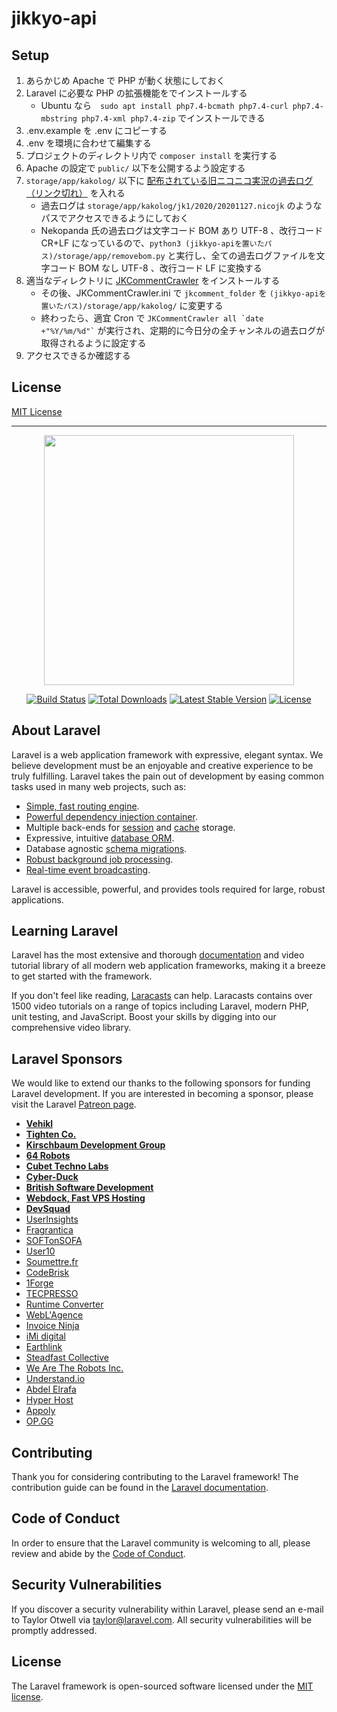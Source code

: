 
# jikkyo-api

## Setup

1. あらかじめ Apache で PHP が動く状態にしておく
2. Laravel に必要な PHP の拡張機能をでインストールする
   -  Ubuntu なら　`sudo apt install php7.4-bcmath php7.4-curl php7.4-mbstring php7.4-xml php7.4-zip` でインストールできる
3. .env.example を .env にコピーする
4. .env を環境に合わせて編集する
5. プロジェクトのディレクトリ内で `composer install` を実行する
6. Apache の設定で `public/` 以下を公開するよう設定する
7. `storage/app/kakolog/` 以下に [配布されている旧ニコニコ実況の過去ログ（リンク切れ）](https://47.gigafile.nu/0214-h5003986d78e33dd116484423cfb5d981) を入れる
   - 過去ログは `storage/app/kakolog/jk1/2020/20201127.nicojk` のようなパスでアクセスできるようにしておく
   - Nekopanda 氏の過去ログは文字コード BOM あり UTF-8 、改行コード CR+LF になっているので、`python3 (jikkyo-apiを置いたパス)/storage/app/removebom.py` と実行し、全ての過去ログファイルを文字コード BOM なし UTF-8 、改行コード LF に変換する  
8. 適当なディレクトリに [JKCommentCrawler](https://github.com/tsukumijima/JKCommentCrawler) をインストールする
   - その後、JKCommentCrawler.ini で `jkcomment_folder` を `(jikkyo-apiを置いたパス)/storage/app/kakolog/` に変更する
   - 終わったら、適宜 Cron で <code>JKCommentCrawler all \`date +"%Y/%m/%d"\`</code> が実行され、定期的に今日分の全チャンネルの過去ログが取得されるように設定する 
9.  アクセスできるか確認する

## License
[MIT License](LICENSE.txt)


------------------

<p align="center"><a href="https://laravel.com" target="_blank"><img src="https://raw.githubusercontent.com/laravel/art/master/logo-lockup/5%20SVG/2%20CMYK/1%20Full%20Color/laravel-logolockup-cmyk-red.svg" width="400"></a></p>

<p align="center">
<a href="https://travis-ci.org/laravel/framework"><img src="https://travis-ci.org/laravel/framework.svg" alt="Build Status"></a>
<a href="https://packagist.org/packages/laravel/framework"><img src="https://poser.pugx.org/laravel/framework/d/total.svg" alt="Total Downloads"></a>
<a href="https://packagist.org/packages/laravel/framework"><img src="https://poser.pugx.org/laravel/framework/v/stable.svg" alt="Latest Stable Version"></a>
<a href="https://packagist.org/packages/laravel/framework"><img src="https://poser.pugx.org/laravel/framework/license.svg" alt="License"></a>
</p>

## About Laravel

Laravel is a web application framework with expressive, elegant syntax. We believe development must be an enjoyable and creative experience to be truly fulfilling. Laravel takes the pain out of development by easing common tasks used in many web projects, such as:

- [Simple, fast routing engine](https://laravel.com/docs/routing).
- [Powerful dependency injection container](https://laravel.com/docs/container).
- Multiple back-ends for [session](https://laravel.com/docs/session) and [cache](https://laravel.com/docs/cache) storage.
- Expressive, intuitive [database ORM](https://laravel.com/docs/eloquent).
- Database agnostic [schema migrations](https://laravel.com/docs/migrations).
- [Robust background job processing](https://laravel.com/docs/queues).
- [Real-time event broadcasting](https://laravel.com/docs/broadcasting).

Laravel is accessible, powerful, and provides tools required for large, robust applications.

## Learning Laravel

Laravel has the most extensive and thorough [documentation](https://laravel.com/docs) and video tutorial library of all modern web application frameworks, making it a breeze to get started with the framework.

If you don't feel like reading, [Laracasts](https://laracasts.com) can help. Laracasts contains over 1500 video tutorials on a range of topics including Laravel, modern PHP, unit testing, and JavaScript. Boost your skills by digging into our comprehensive video library.

## Laravel Sponsors

We would like to extend our thanks to the following sponsors for funding Laravel development. If you are interested in becoming a sponsor, please visit the Laravel [Patreon page](https://patreon.com/taylorotwell).

- **[Vehikl](https://vehikl.com/)**
- **[Tighten Co.](https://tighten.co)**
- **[Kirschbaum Development Group](https://kirschbaumdevelopment.com)**
- **[64 Robots](https://64robots.com)**
- **[Cubet Techno Labs](https://cubettech.com)**
- **[Cyber-Duck](https://cyber-duck.co.uk)**
- **[British Software Development](https://www.britishsoftware.co)**
- **[Webdock, Fast VPS Hosting](https://www.webdock.io/en)**
- **[DevSquad](https://devsquad.com)**
- [UserInsights](https://userinsights.com)
- [Fragrantica](https://www.fragrantica.com)
- [SOFTonSOFA](https://softonsofa.com/)
- [User10](https://user10.com)
- [Soumettre.fr](https://soumettre.fr/)
- [CodeBrisk](https://codebrisk.com)
- [1Forge](https://1forge.com)
- [TECPRESSO](https://tecpresso.co.jp/)
- [Runtime Converter](http://runtimeconverter.com/)
- [WebL'Agence](https://weblagence.com/)
- [Invoice Ninja](https://www.invoiceninja.com)
- [iMi digital](https://www.imi-digital.de/)
- [Earthlink](https://www.earthlink.ro/)
- [Steadfast Collective](https://steadfastcollective.com/)
- [We Are The Robots Inc.](https://watr.mx/)
- [Understand.io](https://www.understand.io/)
- [Abdel Elrafa](https://abdelelrafa.com)
- [Hyper Host](https://hyper.host)
- [Appoly](https://www.appoly.co.uk)
- [OP.GG](https://op.gg)

## Contributing

Thank you for considering contributing to the Laravel framework! The contribution guide can be found in the [Laravel documentation](https://laravel.com/docs/contributions).

## Code of Conduct

In order to ensure that the Laravel community is welcoming to all, please review and abide by the [Code of Conduct](https://laravel.com/docs/contributions#code-of-conduct).

## Security Vulnerabilities

If you discover a security vulnerability within Laravel, please send an e-mail to Taylor Otwell via [taylor@laravel.com](mailto:taylor@laravel.com). All security vulnerabilities will be promptly addressed.

## License

The Laravel framework is open-sourced software licensed under the [MIT license](https://opensource.org/licenses/MIT).
